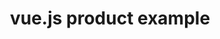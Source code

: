 ---
layout: slider
title: vue.js product example
image: /images/portfolio/vue-product-example.jpg
link: https://kreativan.github.io/vue-ref/basic/
updatedAt: 2021-07-04
---